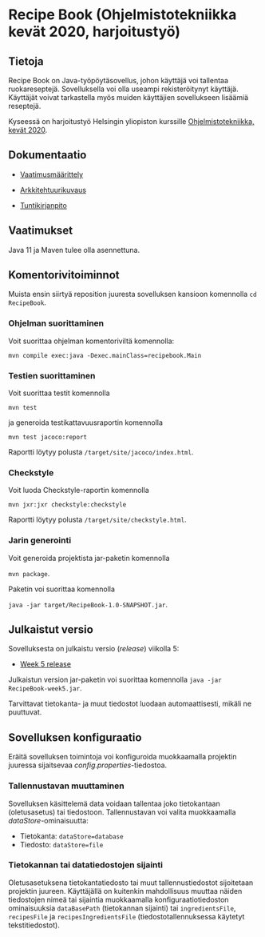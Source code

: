 # Recipe Book (Ohjelmistotekniikka kevät 2020, harjoitustyö)

## Tietoja

Recipe Book on Java-työpöytäsovellus, johon käyttäjä voi tallentaa ruokareseptejä. Sovelluksella voi olla useampi rekisteröitynyt käyttäjä. Käyttäjät voivat tarkastella myös muiden käyttäjien sovellukseen lisäämiä reseptejä.

Kyseessä on harjoitustyö Helsingin yliopiston kurssille [Ohjelmistotekniikka, kevät 2020](https://github.com/mluukkai/ohjelmistotekniikka-kevat-2020/).

## Dokumentaatio

- [Vaatimusmäärittely](https://github.com/joonaspartanen/ot-harjoitustyo/blob/master/RecipeBook/dokumentointi/vaatimusmaarittely.md)

- [Arkkitehtuurikuvaus](https://github.com/joonaspartanen/ot-harjoitustyo/blob/master/RecipeBook/dokumentointi/arkkitehtuuri.md)

- [Tuntikirjanpito](https://github.com/joonaspartanen/ot-harjoitustyo/blob/master/RecipeBook/dokumentointi/tuntikirjanpito.md)

## Vaatimukset

Java 11 ja Maven tulee olla asennettuna.

## Komentorivitoiminnot

Muista ensin siirtyä reposition juuresta sovelluksen kansioon komennolla `cd RecipeBook`.

### Ohjelman suorittaminen

Voit suorittaa ohjelman komentoriviltä komennolla:

`mvn compile exec:java -Dexec.mainClass=recipebook.Main`

### Testien suorittaminen

Voit suorittaa testit komennolla

`mvn test`

ja generoida testikattavuusraportin komennolla

`mvn test jacoco:report`

Raportti löytyy polusta `/target/site/jacoco/index.html`.

### Checkstyle

Voit luoda Checkstyle-raportin komennolla

`mvn jxr:jxr checkstyle:checkstyle`

Raportti löytyy polusta `/target/site/checkstyle.html`.

### Jarin generointi

Voit generoida projektista jar-paketin komennolla

`mvn package`.

Paketin voi suorittaa komennolla

`java -jar target/RecipeBook-1.0-SNAPSHOT.jar`.

## Julkaistut versio

Sovelluksesta on julkaistu versio (_release_) viikolla 5:

- [Week 5 release](https://github.com/joonaspartanen/ot-harjoitustyo/releases/tag/week5)

Julkaistun version jar-paketin voi suorittaa komennolla `java -jar RecipeBook-week5.jar`.

Tarvittavat tietokanta- ja muut tiedostot luodaan automaattisesti, mikäli ne puuttuvat.

## Sovelluksen konfiguraatio

Eräitä sovelluksen toimintoja voi konfiguroida muokkaamalla projektin juuressa sijaitsevaa _config.properties_-tiedostoa.

### Tallennustavan muuttaminen

Sovelluksen käsittelemä data voidaan tallentaa joko tietokantaan (oletusasetus) tai tiedostoon. Tallennustavan voi valita muokkaamalla _dataStore_-ominaisuutta:

- Tietokanta: `dataStore=database`
- Tiedosto: `dataStore=file`

### Tietokannan tai datatiedostojen sijainti

Oletusasetuksena tietokantatiedosto tai muut tallennustiedostot sijoitetaan projektin juureen. Käyttäjällä on kuitenkin mahdollisuus muuttaa näiden tiedostojen nimeä tai sijaintia muokkaamalla konfiguraatiotiedoston ominaisuuksia `dataBasePath` (tietokannan sijainti) tai `ingredientsFile`, `recipesFile` ja `recipesIngredientsFile` (tiedostotallennuksessa käytetyt tekstitiedostot).
